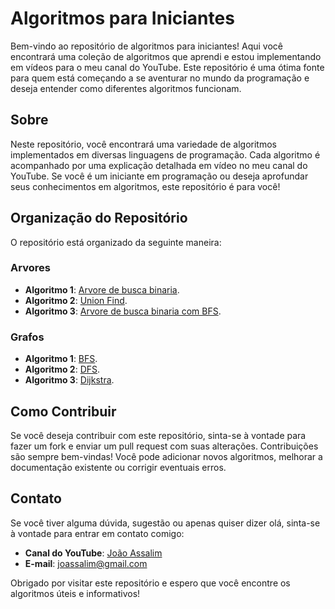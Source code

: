 # Algoritmos para Iniciantes

Bem-vindo ao repositório de algoritmos para iniciantes! Aqui você encontrará uma coleção de algoritmos que aprendi e estou implementando em vídeos para o meu canal do YouTube. Este repositório é uma ótima fonte para quem está começando a se aventurar no mundo da programação e deseja entender como diferentes algoritmos funcionam.

## Sobre

Neste repositório, você encontrará uma variedade de algoritmos implementados em diversas linguagens de programação. Cada algoritmo é acompanhado por uma explicação detalhada em vídeo no meu canal do YouTube. Se você é um iniciante em programação ou deseja aprofundar seus conhecimentos em algoritmos, este repositório é para você!

## Organização do Repositório

O repositório está organizado da seguinte maneira:

### Arvores

- **Algoritmo 1**: [Arvore de busca binaria](https://github.com/JoaoAssalim/Algorithms/blob/main/Tree/ArvoreBusca%20(prefix-infix-posfix).py).
- **Algoritmo 2**: [Union Find](https://github.com/JoaoAssalim/Algorithms/blob/main/Tree/unionfind.py).
- **Algoritmo 3**: [Arvore de busca binaria com BFS](https://github.com/JoaoAssalim/Algorithms/blob/main/Tree/ArvoreBusca%20(BFS).py).

### Grafos

- **Algoritmo 1**: [BFS](https://github.com/JoaoAssalim/Algorithms/blob/main/Graphs/bfs.py).
- **Algoritmo 2**: [DFS](https://github.com/JoaoAssalim/Algorithms/blob/main/Graphs/dfs.py).
- **Algoritmo 3**: [Dijkstra](https://github.com/JoaoAssalim/Algorithms/blob/main/Graphs/dijkstra.py).


## Como Contribuir

Se você deseja contribuir com este repositório, sinta-se à vontade para fazer um fork e enviar um pull request com suas alterações. Contribuições são sempre bem-vindas! Você pode adicionar novos algoritmos, melhorar a documentação existente ou corrigir eventuais erros.

## Contato

Se você tiver alguma dúvida, sugestão ou apenas quiser dizer olá, sinta-se à vontade para entrar em contato comigo:

- **Canal do YouTube**: [João Assalim](https://youtube.com/@JoaoAssalim)
- **E-mail**: joassalim@gmail.com

Obrigado por visitar este repositório e espero que você encontre os algoritmos úteis e informativos!
